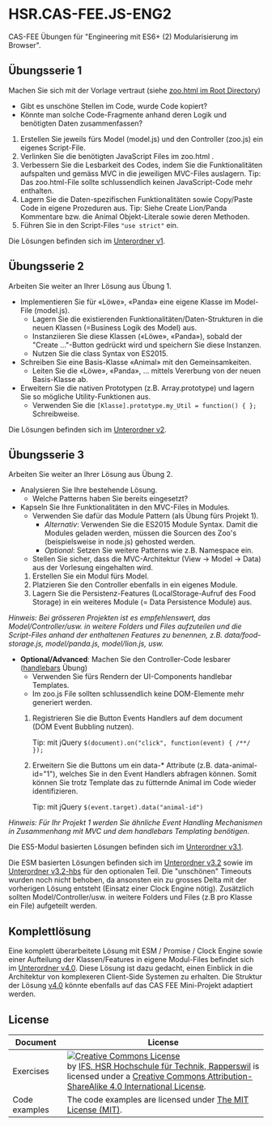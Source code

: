 # HSR.CAS-FEE.JS-ENG2
CAS-FEE Übungen für "Engineering mit ES6+ (2) Modularisierung im Browser".

## Übungsserie 1

Machen Sie sich mit der Vorlage vertraut (siehe [zoo.html im Root Directory](zoo.html))
* Gibt es unschöne Stellen im Code, wurde Code kopiert?
* Könnte man solche Code-Fragmente anhand deren Logik und benötigten Daten zusammenfassen?
1. Erstellen Sie jeweils fürs Model (model.js) und den Controller (zoo.js) ein eigenes Script-File.
2. Verlinken Sie die benötigten JavaScript Files im zoo.html .
3. Verbessern Sie die Lesbarkeit des Codes, indem Sie die Funktionalitäten aufspalten und gemäss MVC in die jeweiligen MVC-Files auslagern.
   Tip: Das zoo.html-File sollte schlussendlich keinen JavaScript-Code mehr enthalten.
4. Lagern Sie die Daten-spezifischen Funktionalitäten sowie Copy/Paste Code in eigene Prozeduren aus.
   Tip: Siehe Create Lion/Panda Kommentare bzw. die Animal Objekt-Literale sowie deren Methoden.
5. Führen Sie in den Script-Files ```"use strict"``` ein.

Die Lösungen befinden sich im [Unterordner v1](v1).


## Übungsserie 2

Arbeiten Sie weiter an Ihrer Lösung aus Übung 1.
* Implementieren Sie für «Löwe», «Panda» eine eigene Klasse im Model-File (model.js).
  * Lagern Sie die existierenden Funktionalitäten/Daten-Strukturen in die neuen Klassen (=Business Logik des Model) aus.
  * Instanziieren Sie diese Klassen («Löwe», «Panda»), sobald der "Create ..."-Button gedrückt wird und speichern Sie diese Instanzen.
  * Nutzen Sie die class Syntax von ES2015.
* Schreiben Sie eine Basis-Klasse «Animal» mit den Gemeinsamkeiten.
  * Leiten Sie die «Löwe», «Panda», … mittels Vererbung von der neuen Basis-Klasse ab.
* Erweitern Sie die nativen Prototypen (z.B. Array.prototype) und lagern Sie so mögliche Utility-Funktionen aus.
  * Verwenden Sie die ```[Klasse].prototype.my_Util = function() { };``` Schreibweise.

Die Lösungen befinden sich im [Unterordner v2](v2).

## Übungsserie 3

Arbeiten Sie weiter an Ihrer Lösung aus Übung 2.
* Analysieren Sie Ihre bestehende Lösung.
  * Welche Patterns haben Sie bereits eingesetzt?
* Kapseln Sie Ihre Funktionalitäten in den MVC-Files in Modules.
  * Verwenden Sie dafür das Module Pattern (als Übung fürs Projekt 1).
    * *Alternativ*: Verwenden Sie die ES2015 Module Syntax. Damit die Modules geladen werden, müssen die Sourcen des Zoo's (beispielsweise in node.js) gehosted werden.
    * *Optional*: Setzen Sie weitere Patterns wie z.B. Namespace ein.
  * Stellen Sie sicher, dass die MVC-Architektur (View -> Model -> Data) aus der Vorlesung eingehalten wird.
  1. Erstellen Sie ein Modul fürs Model.
  2. Platzieren Sie den Controller ebenfalls in ein eigenes Module.
  3. Lagern Sie die Persistenz-Features (LocalStorage-Aufruf des Food Storage) in ein weiteres Module (= Data Persistence Module) aus.

*Hinweis: Bei grösseren Projekten ist es empfehlenswert, das Model/Controller/usw. in weitere Folders und Files aufzuteilen und die Script-Files anhand der enthaltenen Features zu benennen, z.B. data/food-storage.js, model/panda.js, model/lion.js, usw.*


* **Optional/Advanced**: Machen Sie den Controller-Code lesbarer ([handlebars](http://handlebarsjs.com/) Übung)
  * Verwenden Sie fürs Rendern der UI-Components handlebar Templates.
  * Im zoo.js File sollten schlussendlich keine DOM-Elemente mehr generiert werden.
  1. Registrieren Sie die Button Events Handlers auf dem document (DOM Event Bubbling nutzen).

     Tip: mit jQuery ```$(document).on("click", function(event) { /**/ });```
  3. Erweitern Sie die Buttons um ein data-* Attribute (z.B. data-animal-id="1"), welches Sie in den Event Handlers abfragen können. Somit können Sie trotz Template das zu fütternde Animal im Code wieder identifizieren.

     Tip: mit jQuery ```$(event.target).data("animal-id")```

*Hinweis: Für Ihr Projekt 1 werden Sie ähnliche Event Handling Mechanismen in Zusammenhang mit MVC und dem handlebars Templating benötigen.*


Die ES5-Modul basierten Lösungen befinden sich im [Unterordner v3.1](v3.1).

Die ESM basierten Lösungen befinden sich im [Unterordner v3.2](v3.2) sowie im [Unterordner v3.2-hbs](v3.2-hbs) für den optionalen Teil. Die "unschönen" Timeouts wurden noch nicht behoben, da ansonsten ein zu grosses Delta mit der vorherigen Lösung entsteht (Einsatz einer Clock Engine nötig). Zusätzlich sollten Model/Controller/usw. in weitere Folders und Files (z.B pro Klasse ein File) aufgeteilt werden.


## Komplettlösung
Eine komplett überarbeitete Lösung mit ESM / Promise / Clock Engine sowie einer Aufteilung der Klassen/Features in eigene Modul-Files befindet sich im [Unterordner v4.0](v4.0). Diese Lösung ist dazu gedacht, einen Einblick in die Architektur von komplexeren Client-Side Systemen zu erhalten. Die Struktur der Lösung [v4.0](v4.0) könnte ebenfalls auf das CAS FEE Mini-Projekt adaptiert werden.


## License

| Document | License |
| --- | --- |
| Exercises | <a rel="license" href="http://creativecommons.org/licenses/by-sa/4.0/"><img alt="Creative Commons License" style="border-width:0" src="https://i.creativecommons.org/l/by-sa/4.0/88x31.png" /></a><br />by <a xmlns:cc="http://creativecommons.org/ns#" href="www.ifs.hsr.ch" property="cc:attributionName" rel="cc:attributionURL"> IFS, HSR Hochschule für Technik, Rapperswil</a> is licensed under a <a rel="license" href="http://creativecommons.org/licenses/by-sa/4.0/">Creative Commons Attribution-ShareAlike 4.0 International License</a>. |
| Code examples | The code examples are licensed under [The MIT License (MIT)](./LICENSE). |

